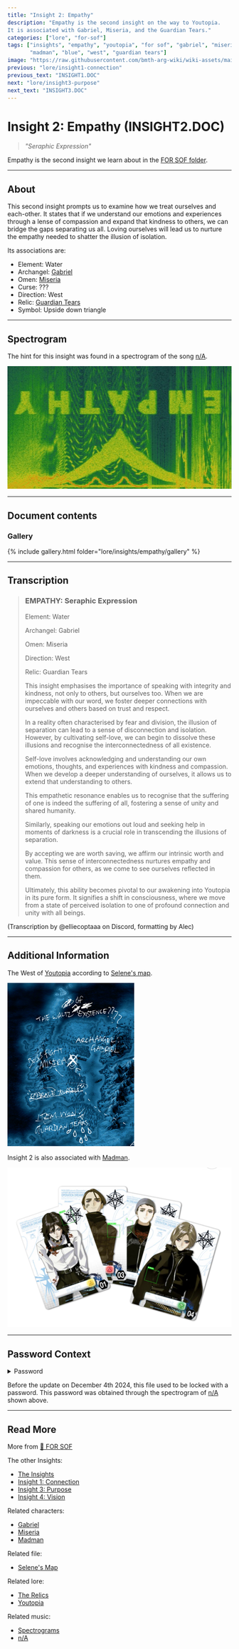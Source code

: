 ```yaml
---
title: "Insight 2: Empathy"
description: "Empathy is the second insight on the way to Youtopia. 
It is associated with Gabriel, Miseria, and the Guardian Tears."
categories: ["lore", "for-sof"]
tags: ["insights", "empathy", "youtopia", "for sof", "gabriel", "miseria", 
       "madman", "blue", "west", "guardian tears"]
image: "https://raw.githubusercontent.com/bmth-arg-wiki/wiki-assets/main/lore/insights/empathy/empathy-300x300.png"
previous: "lore/insight1-connection"
previous_text: "INSIGHT1.DOC"
next: "lore/insight3-purpose"
next_text: "INSIGHT3.DOC"
---
```


# Insight 2: Empathy (INSIGHT2.DOC)

> *"Seraphic Expression"*

Empathy is the second insight we learn about in the [FOR SOF folder](../for-sof/for-sof#for-sof).

***

## About

This second insight prompts us to examine how we treat ourselves and each-other.
It states that if we understand our emotions and experiences through a lense of compassion and expand that kindness to others, 
we can bridge the gaps separating us all.
Loving ourselves will lead us to nurture the empathy needed to shatter the illusion of isolation.

Its associations are:

- Element: Water
- Archangel: [Gabriel](../characters/gabriel)
- Omen: [Miseria](../characters/miseria)
- Curse: ???
- Direction: West
- Relic: [Guardian Tears](booklet#page-023)
- Symbol: Upside down triangle

***

## Spectrogram

The hint for this insight was found in a spectrogram of the song [n/A](../music/song-na).

![empathy spectrogram n/a](https://raw.githubusercontent.com/bmth-arg-wiki/wiki-assets/main/lore/insights/empathy/img_5.png)

***

## Document contents

### Gallery

{% include gallery.html folder="lore/insights/empathy/gallery" %}

***

## Transcription

> ### EMPATHY: Seraphic Expression 
>
> Element: Water
>
> Archangel: Gabriel
> 
> Omen: Miseria
> 
> Direction: West
> 
> Relic: Guardian Tears
>
> This insight emphasises the importance of speaking with integrity and kindness, not only to others, but ourselves too. 
> When we are impeccable with our word, we foster deeper connections with ourselves and others based on trust and respect.
>
> In a reality often characterised by fear and division, the illusion of separation can lead to a sense of disconnection and isolation. 
> However, by cultivating self-love, we can begin to dissolve these illusions and recognise the interconnectedness of all existence.
>
> Self-love involves acknowledging and understanding our own emotions, thoughts, and experiences with kindness and compassion. 
> When we develop a deeper understanding of ourselves, it allows us to extend that understanding to others.
>
> This empathetic resonance enables us to recognise that the suffering of one is indeed the suffering of all, 
> fostering a sense of unity and shared humanity. 
>
> Similarly, speaking our emotions out loud and seeking help in moments of darkness is a crucial role in transcending 
> the illusions of separation. 
>
> By accepting we are worth saving, we affirm our intrinsic worth and value. 
> This sense of interconnectedness nurtures empathy and compassion for others, as we come to see ourselves reflected in them.
>
> Ultimately, this ability becomes pivotal to our awakening into Youtopia in its pure form. 
> It signifies a shift in consciousness, where we move from a state of perceived isolation to one of profound connection 
> and unity with all beings.

 (Transcription by @elliecoptaaa on Discord, formatting by Alec)

***

## Additional Information

The West of [Youtopia](youtopia) according to [Selene's map](../for-sof/selenes_map).

![Empathy on Selene's map](https://raw.githubusercontent.com/bmth-arg-wiki/wiki-assets/main/lore/insights/empathy/empathy-selenes-map.png)

Insight 2 is also associated with [Madman](../characters/madman).

![Band cards with Madman for empathy](https://raw.githubusercontent.com/bmth-arg-wiki/wiki-assets/main/characters/band-cards.png)

***

## Password Context

<details class="password">
  <summary>Password</summary>

empathy
</details>

Before the update on December 4th 2024, this file used to be locked with a password.
This password was obtained through the spectrogram of [n/A](../music/song-na) shown above.

***

## Read More

More from [📁 FOR SOF](../for-sof/for-sof#for-sof)

The other Insights:

- [The Insights](insights)
- [Insight 1: Connection](insight1-connection)
- [Insight 3: Purpose](insight3-purpose)
- [Insight 4: Vision](insight4-vision)

Related characters:

- [Gabriel](../characters/gabriel)
- [Miseria](../characters/miseria)
- [Madman](../characters/madman)

Related file:

- [Selene's Map](../for-sof/selenes_map)

Related lore:

- [The Relics](booklet#page-023)
- [Youtopia](youtopia)

Related music:

- [Spectrograms](../music/spectrograms)
- [n/A](../music/song-na)